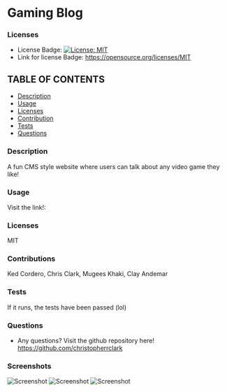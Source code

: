   # Gaming Blog

  ### Licenses
  * License Badge: [![License: MIT](https://img.shields.io/badge/License-MIT-yellow.svg)](https://opensource.org/licenses/MIT)
  * Link for license Badge: https://opensource.org/licenses/MIT

  ## TABLE OF CONTENTS
  * [Description](#description)
  * [Usage](#usage)
  * [Licenses](#licenses)
  * [Contribution](#contribution)
  * [Tests](#tests)
  * [Questions](#questions)

  ### Description
  A fun CMS style website where users can talk about any video game they like!

  ### Usage
  Visit the link!:

  ### Licenses
  MIT

  ### Contributions
  Ked Cordero, Chris Clark, Mugees Khaki, Clay Andemar

  ### Tests
  If it runs, the tests have been passed (lol)

  ### Questions
  * Any questions? Visit the github repository here! https://github.com/christopherrclark

  ### Screenshots

![Screenshot](../main/public/assets/game.png)
![Screenshot](../main/public/assets/login.png)
![Screenshot](../main/public/assets/home.png)

